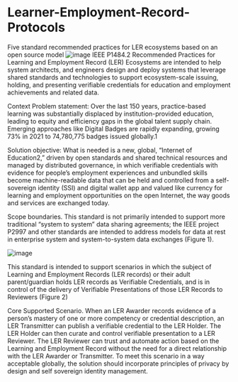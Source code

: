 # Learner-Employment-Record-Protocols
Five standard recommended practices for LER ecosystems based on an open source model
![image](https://user-images.githubusercontent.com/34140262/221231602-210e0d13-380a-43a8-9afc-814273d19c0d.png)
IEEE P1484.2 Recommended Practices for Learning and Employment Record (LER) Ecosystems are intended to help system architects, and engineers design and deploy systems that leverage shared standards and technologies to support ecosystem-scale issuing, holding, and presenting verifiable credentials for education and employment achievements and related data.

Context
Problem statement:  Over the last 150 years, practice-based learning was substantially displaced by institution-provided education, leading to equity and efficiency gaps in the global talent supply chain.  Emerging approaches like Digital Badges are rapidly expanding, growing 73% in 2021 to 74,780,775 badges issued globally.1
 
Solution objective: What is needed is a new, global, “Internet of Education2,” driven by open standards and shared technical resources and managed by distributed governance, in which verifiable credentials with evidence for people’s employment experiences and unbundled skills become machine-readable data that can be held and controlled from a self-sovereign identity (SSI) and digital wallet app and valued like currency for learning and employment opportunities on the open Internet, the way goods and services are exchanged today.

Scope boundaries.  This standard is not primarily intended to support more traditional “system to system” data sharing agreements; the IEEE project P2997 and other standards are intended to address models for data at rest in enterprise system and  system-to-system data exchanges  (Figure 1). 

![image](https://user-images.githubusercontent.com/34140262/221363411-2755738d-f595-4f44-9137-6ec1913bb288.png)

This standard is intended to support scenarios in which the subject of Learning and Employment Records (LER records) or their adult parent/guardian holds LER records as Verifiable Credentials, and is in control of the delivery of Verifiable Presentations of those LER Records to Reviewers (Figure 2)

Core Supported Scenario.  When an LER Awarder records evidence of a person’s mastery of one or more competency or credential description, an LER Transmitter can publish a verifiable credential to the LER Holder.  The LER Holder can then curate and control verifiable presentation to a LER Reviewer.  The LER Reviewer can trust and automate action based on the Learning and Employment Record without the need for a direct relationship with the LER Awarder or Transmitter.  To meet this scenario in a way acceptable globally, the solution should incorporate principles of privacy by design and self sovereign identity management.
